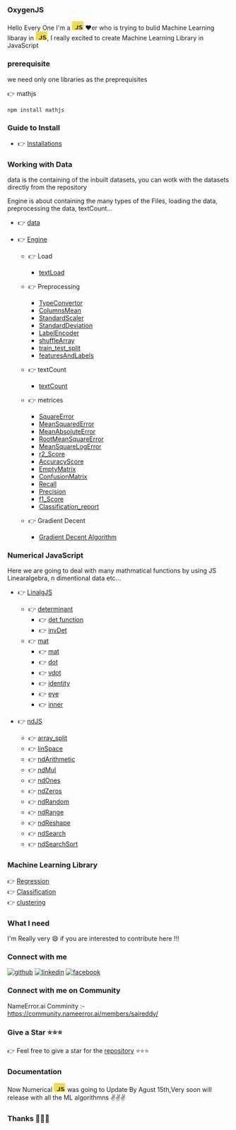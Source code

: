 ### OxygenJS

Hello Every One I'm a <img src="https://raw.githubusercontent.com/github/explore/80688e429a7d4ef2fca1e82350fe8e3517d3494d/topics/javascript/javascript.png" width="26" height="20"> :heart:er who is trying to bulid Machine Learning libaray in <img src="https://raw.githubusercontent.com/github/explore/80688e429a7d4ef2fca1e82350fe8e3517d3494d/topics/javascript/javascript.png" width="26" height="20">, I really excited to create Machine Learning Library in JavaScript

### prerequisite

we need only one libraries as the preprequisites 

:point_right: mathjs   

    npm install mathjs
    

### Guide to Install

* :point_right: [Installations](https://github.com/saichandrareddy1/OxygenJS/blob/master/Docs/Installation.md)                 


### Working with Data

data is the containing of the inbuilt datasets, you can wotk with the datasets directly from the repository

Engine is about containing the many types of the Files, loading the data, preprocessing the data, textCount...

* :point_right: [data](https://github.com/saichandrareddy1/OxygenJS/blob/master/Docs/Data.md)          



* :point_right: [Engine](https://github.com/saichandrareddy1/OxygenJS/blob/master/Docs/Engine.md)                


    * :point_right: Load   

        * [textLoad](https://github.com/saichandrareddy1/OxygenJS/blob/master/Docs/Engine.md#load)

    * :point_right: Preprocessing  

        * [TypeConvertor](https://github.com/saichandrareddy1/OxygenJS/blob/master/Docs/Engine.md#typeconvertor)
        * [ColumnsMean](https://github.com/saichandrareddy1/OxygenJS/blob/master/Docs/Engine.md#columnsmean)
        * [StandardScaler](https://github.com/saichandrareddy1/OxygenJS/blob/master/Docs/Engine.md#standardscaler)
        * [StandardDeviation](https://github.com/saichandrareddy1/OxygenJS/blob/master/Docs/Engine.md#standarddeviation)
        * [LabelEncoder](https://github.com/saichandrareddy1/OxygenJS/blob/master/Docs/Engine.md#labelencoder)
        * [shuffleArray](https://github.com/saichandrareddy1/OxygenJS/blob/master/Docs/Engine.md#shufflearray)
        * [train_test_split](https://github.com/saichandrareddy1/OxygenJS/blob/master/Docs/Engine.md#train_test_split)
        * [featuresAndLabels](https://github.com/saichandrareddy1/OxygenJS/blob/master/Docs/Engine.md#featuresandlabels) 
                                                    
    * :point_right: textCount       

        * [textCount](https://github.com/saichandrareddy1/OxygenJS/blob/master/Docs/Engine.md#textcount)    

    * :point_right: metrices

        * [SquareError](https://github.com/saichandrareddy1/OxygenJS/blob/master/Docs/metrices.md#squared-error)
        * [MeanSquaredError](https://github.com/saichandrareddy1/OxygenJS/blob/master/Docs/metrices.md#mean-square-error)
        * [MeanAbsoluteError](https://github.com/saichandrareddy1/OxygenJS/blob/master/Docs/metrices.md#mean-absolute-error)
        * [RootMeanSquareError](https://github.com/saichandrareddy1/OxygenJS/blob/master/Docs/metrices.md#root-mean-square-error)
        * [MeanSquareLogError](https://github.com/saichandrareddy1/OxygenJS/blob/master/Docs/metrices.md#mean-square-log-error)
        * [r2_Score](https://github.com/saichandrareddy1/OxygenJS/blob/master/Docs/metrices.md#r2-score)
        * [AccuracyScore](https://github.com/saichandrareddy1/OxygenJS/blob/master/Docs/metrices.md#accuracy-score)
        * [EmptyMatrix](https://github.com/saichandrareddy1/OxygenJS/blob/master/Docs/metrices.md#empty-matrix)
        * [ConfusionMatrix](https://github.com/saichandrareddy1/OxygenJS/blob/master/Docs/metrices.md#confusion-matrix)
        * [Recall](https://github.com/saichandrareddy1/OxygenJS/blob/master/Docs/metrices.md#recall)
        * [Precision](https://github.com/saichandrareddy1/OxygenJS/blob/master/Docs/metrices.md#precision)
        * [f1_Score](https://github.com/saichandrareddy1/OxygenJS/blob/master/Docs/metrices.md#f1_score)
        * [Classification_report](https://github.com/saichandrareddy1/OxygenJS/blob/master/Docs/metrices.md#classification-report)

    * :point_right: Gradient Decent

        * [Gradient Decent Algorithm]() 


### Numerical JavaScript

Here we are going to deal with many mathmatical functions by using JS Linearalgebra, n dimentional data etc... 

* :point_right: [LinalgJS](https://github.com/saichandrareddy1/OxygenJS/blob/master/Docs/LinalgJS.md)  

    * :point_right: [determinant](https://github.com/saichandrareddy1/OxygenJS/blob/master/Docs/LinalgJS.md#det)       
        * :point_right: [det function](https://github.com/saichandrareddy1/OxygenJS/blob/master/Docs/LinalgJS.md#det-function)
        * :point_right: [invDet](https://github.com/saichandrareddy1/OxygenJS/blob/master/Docs/LinalgJS.md#inverse-determinant)
    * :point_right: [mat](https://github.com/saichandrareddy1/OxygenJS/blob/master/Docs/LinalgJS.md#mat)      
         * :point_right: [mat](https://github.com/saichandrareddy1/OxygenJS/blob/master/Docs/LinalgJS.md#mat-1)
         * :point_right: [dot](https://github.com/saichandrareddy1/OxygenJS/blob/master/Docs/LinalgJS.md#dot)
         * :point_right: [vdot](https://github.com/saichandrareddy1/OxygenJS/blob/master/Docs/LinalgJS.md#vdot)
         * :point_right: [identity](https://github.com/saichandrareddy1/OxygenJS/blob/master/Docs/LinalgJS.md#vdot)
         * :point_right: [eye](https://github.com/saichandrareddy1/OxygenJS/blob/master/Docs/LinalgJS.md#eye)
         * :point_right: [inner](https://github.com/saichandrareddy1/OxygenJS/blob/master/Docs/LinalgJS.md#inner)

         
* :point_right: [ndJS](https://github.com/saichandrareddy1/OxygenJS/blob/master/Docs/ndJS.md)                    

    * :point_right: [array_split](https://github.com/saichandrareddy1/OxygenJS/blob/master/Docs/ndJS.md#array-split)                                                                
    * :point_right: [linSpace](https://github.com/saichandrareddy1/OxygenJS/blob/master/Docs/ndJS.md#linspace)                                                          
    * :point_right: [ndArithmetic](https://github.com/saichandrareddy1/OxygenJS/blob/master/Docs/ndJS.md#ndarithmetic)                                                                   
    * :point_right: [ndMul](https://github.com/saichandrareddy1/OxygenJS/blob/master/Docs/ndJS.md#ndmul)                                                                       
    * :point_right: [ndOnes](https://github.com/saichandrareddy1/OxygenJS/blob/master/Docs/ndJS.md#ndones)                                                            
    * :point_right: [ndZeros](https://github.com/saichandrareddy1/OxygenJS/blob/master/Docs/ndJS.md#ndzeros)                                                             
    * :point_right: [ndRandom](https://github.com/saichandrareddy1/OxygenJS/blob/master/Docs/ndJS.md#ndrandom)                                                    
    * :point_right: [ndRange](https://github.com/saichandrareddy1/OxygenJS/blob/master/Docs/ndJS.md#ndrange)                                                                      
    * :point_right: [ndReshape](https://github.com/saichandrareddy1/OxygenJS/blob/master/Docs/ndJS.md#ndreshape)                                                   
    * :point_right: [ndSearch](https://github.com/saichandrareddy1/OxygenJS/blob/master/Docs/ndJS.md#ndsearch)                                                                    
    * :point_right: [ndSearchSort](https://github.com/saichandrareddy1/OxygenJS/blob/master/Docs/ndJS.md#ndsearchsort) 

        
### Machine Learning Library

:point_right: [Regression](https://github.com/saichandrareddy1/OxygenJS/blob/master/Docs/Comming.md)           
:point_right: [Classification](https://github.com/saichandrareddy1/OxygenJS/blob/master/Docs/Comming.md)       
:point_right: [clustering](https://github.com/saichandrareddy1/OxygenJS/blob/master/Docs/Comming.md)           


### What I need

I'm Really very :smile: if you are interested to contribute here !!!

### Connect with me

[![github](https://cloud.githubusercontent.com/assets/17016297/18839843/0e06a67a-83d2-11e6-993a-b35a182500e0.png)][1]
[![linkedin](https://cloud.githubusercontent.com/assets/17016297/18839848/0fc7e74e-83d2-11e6-8c6a-277fc9d6e067.png)][3]
[![facebook](https://cloud.githubusercontent.com/assets/17016297/18839836/0a06deb4-83d2-11e6-8078-1d0974af0f63.png)][2]

[1]: https://github.com/saichandrareddy1
[2]: https://www.linkedin.com/in/sai-chandra-reddy-vuta-946b2b133/
[3]: https://www.facebook.com/saichandrareddy.vuta

### Connect with me on Community
NameError.ai Comminity :- https://community.nameerror.ai/members/saireddy/

### Give a Star :star::star::star:

:point_right: Feel free to give a star for the [repository](https://github.com/saichandrareddy1/OxygenJS) :star::star::star:

### Documentation

Now Numerical  <img src="https://raw.githubusercontent.com/github/explore/80688e429a7d4ef2fca1e82350fe8e3517d3494d/topics/javascript/javascript.png" width="26" height="20">  was going to Update By Agust 15th,Very soon will release with all the ML algorithmns :v::v::v:


### Thanks :pray::pray::pray:
